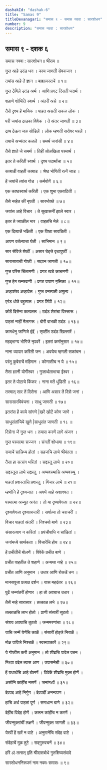 ```yaml
---
dashakId: "dashak-6"
title: "Samas 9"
titleDevanagari: "समास ९ - समास नववा : सारशोधन"
number: 9
description: "समास नववा : सारशोधन"
---
```


## समास ९ - दशक ६

समास नववा : सारशोधन॥ श्रीराम ॥

गुप्त आहे उदंड धन । काय जाणती सेवकजन ।

तयांस आहे तें ज्ञान । बाह्याकाराचें ॥ १॥

गुप्त ठेविले उदंड अर्थ । आणि प्रगट दिसती पदार्थ ।

शहाणे शोधिति स्वार्थ । अंतरीं असे ॥ २॥

तैसें दृश्य हें मायिक । पाहत असती सकळ लोक ।

परी जयांस ठाउका विवेक । ते अंतर जाणती ॥ ३॥

द्रव्य ठेऊन जळ सोडिलें । लोक म्हणती सरोवर भरलें ।

तयाचें अभ्यंतर कळलें । समर्थ जनांसी ॥ ४॥

तैसे ज्ञाते जे समर्थ । तिहीं ओळखिला परमार्थ ।

इतर ते करिती स्वार्थ । दृश्य पदार्थांचा ॥ ५॥

काबाडी वाहती काबाड । श्रेष्ठ भोगिती रत्‍नें जाड ।

हें जयांचें त्यांस गोड । कर्मयोगें ॥ ६॥

एक काष्ठस्वार्थ करिती । एक शुभा एकवटिती ।

तैसे नव्हेत कीं नृपती । सारभोक्ते ॥ ७॥

जयांस आहे विचार । ते सुखासनीं झाले स्वार ।

इतर ते जवळील भार । वाहतचि मेले ॥ ८॥

एक दिव्यान्नें भक्षिती । एक विष्ठा सावडिती ।

आपण वर्तल्याचा घेती । साभिमान ॥ ९॥

सार सेविजे श्रेष्ठीं । असार घेइजे वृथापुष्टीं ।

सारासाराची गोष्टी । सज्ञान जाणती ॥ १०॥

गुप्त परिस चिंतामणी । प्रगट खडे काचमणी ।

गुप्त हेम रत्नखाणी । प्रगट पाषाण मृत्तिका ॥ ११॥

अव्हाशंख अव्हावेल । गुप्त वनस्पती अमूल्य ।

एरंड धोत्रे बहुसाल । प्रगट शिंपी ॥ १२॥

कोठें दिसेना कल्पतरू । उदंड शेरांचा विस्तारू ।

पाहतां नाहीं मैलागरू । बोरी बाभळी उदंड ॥ १३॥

कामधेनु जाणिजे इंद्रें । सृष्टींत उदंड खिल्लारें ।

महद्भाग्य भोगिजे नृपवरें । इतरां कर्मानुसार ॥ १४॥

नाना व्यापार करिती जन । अवघेच म्हणती सकांचन ।

परंतु कुबेराचें महिमान । कोणासीच न ये ॥ १५॥

तैसा ज्ञानी योगीश्वर । गुप्तार्थलाभाचा ईश्वर ।

इतर ते पोटाचे किंकर । नाना मतें धुंडिती ॥ १६॥

तस्मात् सार तें दिसेना । आणि असार तें दिसे जनां ।

सारासारविवंचना । साधु जाणती ॥ १७॥

इतरांस हें काये सांगणे |खरें खोटें कोण जाणे ।

साधुसंतांचिये खुणे |साधुसंत जाणती ॥ १८ ॥

दिसेना जें गुप्त धन । तयास करणें लागे अंजन ।

गुप्त परमात्मा सज्जन । संगतीं शोधावा ॥ १९॥

रायाचें सान्निध्य होतां । सहजचि लाभे श्रीमंतता ।

तैसा हा सत्संग धरितां । सद्वस्तु लाभे ॥ २०॥

सद्वस्तूस लाभे सद्वस्तु । अव्यवस्थासि अव्यवस्थु ।

पाहतां प्रशस्तासि प्रशस्तु । विचार लाभे ॥ २१॥

म्हणोनि हें दृश्यजात । अवघें आहे अशाश्वत ।

परमात्मा अच्युत अनंत । तो या दृष्यावेगळा ॥ २२॥

दृश्यावेगळा दृश्याअन्तरीं । सर्वात्मा तो चराचरीं ।

विचार पाहतां अंतरीं । निश्चयो बाणे ॥ २३॥

संसारत्याग न करितां । प्रपंचौपाधि न सांडितां ।

जनांमध्ये सार्थकता । विचारेंचि होय ॥ २४॥

हें प्रचीतीचें बोलणें । विवेकें प्रचीत बाणे ।

प्रचीत पाहतील ते शहाणे । अन्यथा नव्हे ॥ २५॥

प्रचीत आणि अनुमान । उधार आणि रोकडें धन ।

मानसपूजा प्रत्यक्ष दर्शन । यास महदंतर ॥ २६॥

पुढें जन्मांतरीं होणार । हा तो अवघाच उधार ।

तैसें नव्हे सारासार । तत्काळ लभे ॥ २७॥

तत्काळचि लाभ होतो । प्राणी संसारीं सुटतो ।

संशय अवघाचि तुटतो । जन्ममरणांचा ॥ २८॥

याचि जन्में येणेंचि काळें । संसारीं होइजे निराळें ।

मोक्ष पाविजे निश्चळें । स्वरूपाकारें ॥ २९॥

ये गोष्टीस करी अनुमान । तो शीघ्रचि पावेल पतन ।

मिथ्या वदेल त्यास आण । उपासनेची ॥ ३०॥

हें यथार्थचि आहे बोलणें । विवेकें शीघ्रचि मुक्त होणें ।

असोनि कांहींच नसणें । जनांमध्यें ॥ ३१॥

देवपद आहे निर्गुण । देवपदीं अनन्यपण ।

हाचि अर्थ पाहतां पूर्ण । समाधान बाणे ॥ ३२॥

देहींच विदेह होणें । करून कांहींच न करणें ।

जीवन्मुक्तांचीं लक्षणें । जीवन्मुक्त जाणती ॥ ३३॥

येरवीं हें खरें न वाटे । अनुमानेंचि संदेह वाटे ।

संदेहाचें मूळ तुटे । सद्गुरुवचनें ॥ ३४॥

हरि ॐ तत्सत् इति श्रीदासबोधे गुरुशिष्यसंवादे

सारशोधननिरूपणं नाम नवमः समासः ॥ ९॥